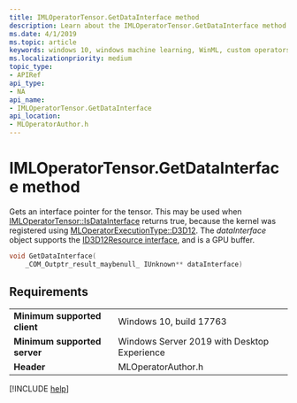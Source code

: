 ```yaml
---
title: IMLOperatorTensor.GetDataInterface method
description: Learn about the IMLOperatorTensor.GetDataInterface method. This method gets an interface pointer for the tensor.
ms.date: 4/1/2019
ms.topic: article
keywords: windows 10, windows machine learning, WinML, custom operators, GetDataInterface
ms.localizationpriority: medium
topic_type:
- APIRef
api_type:
- NA
api_name:
- IMLOperatorTensor.GetDataInterface
api_location:
- MLOperatorAuthor.h
---
```


# IMLOperatorTensor.GetDataInterface method

Gets an interface pointer for the tensor. This may be used when [IMLOperatorTensor::IsDataInterface](IMLOperatorTensor_IsDataInterface.md) returns true, because the kernel was registered using [MLOperatorExecutionType::D3D12](MLOperatorExecutionType.md). The *dataInterface* object supports the [ID3D12Resource interface](https://docs.microsoft.com/windows/desktop/api/d3d12/nn-d3d12-id3d12resource), and is a GPU buffer.

```cpp
void GetDataInterface(
    _COM_Outptr_result_maybenull_ IUnknown** dataInterface)
```

## Requirements

| | |
|-|-|
| **Minimum supported client** | Windows 10, build 17763 |
| **Minimum supported server** | Windows Server 2019 with Desktop Experience |
| **Header** | MLOperatorAuthor.h |

[!INCLUDE [help](../../includes/get-help.md)]
